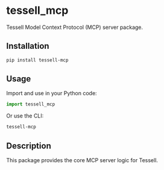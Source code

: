 # tessell_mcp

Tessell Model Context Protocol (MCP) server package.

## Installation

```sh
pip install tessell-mcp
```

## Usage

Import and use in your Python code:
```python
import tessell_mcp
```

Or use the CLI:
```sh
tessell-mcp
```

## Description
This package provides the core MCP server logic for Tessell.
